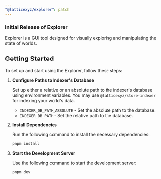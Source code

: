 ```yaml
---
"@latticexyz/explorer": patch
---
```


### Initial Release of Explorer

Explorer is a GUI tool designed for visually exploring and manipulating the state of worlds.

## Getting Started

To set up and start using the Explorer, follow these steps:

1. **Configure Paths to Indexer's Database**

   Set up either a relative or an absolute path to the indexer's database using environment variables. You may use `@latticexyz/store-indexer` for indexing your world's data.

   - `INDEXER_DB_PATH_ABSOLUTE` - Set the absolute path to the database.
   - `INDEXER_DB_PATH` - Set the relative path to the database.

2. **Install Dependencies**

   Run the following command to install the necessary dependencies:

   ```sh
   pnpm install
   ```

3. **Start the Development Server**

   Use the following command to start the development server:

   ```sh
   pnpm dev
   ```
